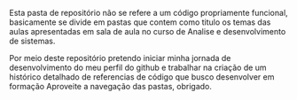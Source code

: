 Esta pasta de repositório não se refere a um código propriamente funcional, basicamente se divide em pastas que contem como titulo os temas das aulas apresentadas em sala de aula no curso de Analise e desenvolvimento de sistemas. 

Por meio deste repositório pretendo iniciar minha jornada de desenvolvimento do meu perfil do github e trabalhar na criação de um histórico detalhado de referencias de código que busco desenvolver em formação
Aproveite a navegação das pastas, obrigado.
